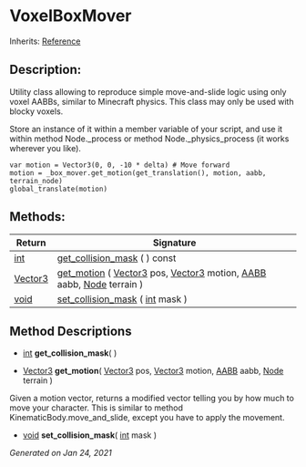 # VoxelBoxMover

Inherits: [Reference](https://docs.godotengine.org/en/stable/classes/class_reference.html)




## Description: 

Utility class allowing to reproduce simple move-and-slide logic using only voxel AABBs, similar to Minecraft physics. This class may only be used with blocky voxels.

Store an instance of it within a member variable of your script, and use it within method Node._process or method Node._physics_process (it works wherever you like).

```gdscript
var motion = Vector3(0, 0, -10 * delta) # Move forward
motion = _box_mover.get_motion(get_translation(), motion, aabb, terrain_node)
global_translate(motion)

```

## Methods: 


Return                                                                        | Signature                                                                                                                                                                                                                                                                                                                                                           
----------------------------------------------------------------------------- | --------------------------------------------------------------------------------------------------------------------------------------------------------------------------------------------------------------------------------------------------------------------------------------------------------------------------------------------------------------------
[int](https://docs.godotengine.org/en/stable/classes/class_int.html)          | [get_collision_mask](#i_get_collision_mask) ( ) const                                                                                                                                                                                                                                                                                                               
[Vector3](https://docs.godotengine.org/en/stable/classes/class_vector3.html)  | [get_motion](#i_get_motion) ( [Vector3](https://docs.godotengine.org/en/stable/classes/class_vector3.html) pos, [Vector3](https://docs.godotengine.org/en/stable/classes/class_vector3.html) motion, [AABB](https://docs.godotengine.org/en/stable/classes/class_aabb.html) aabb, [Node](https://docs.godotengine.org/en/stable/classes/class_node.html) terrain )  
[void](#)                                                                     | [set_collision_mask](#i_set_collision_mask) ( [int](https://docs.godotengine.org/en/stable/classes/class_int.html) mask )                                                                                                                                                                                                                                           
<p></p>

## Method Descriptions

- [int](https://docs.godotengine.org/en/stable/classes/class_int.html)<span id="i_get_collision_mask"></span> **get_collision_mask**( ) 



- [Vector3](https://docs.godotengine.org/en/stable/classes/class_vector3.html)<span id="i_get_motion"></span> **get_motion**( [Vector3](https://docs.godotengine.org/en/stable/classes/class_vector3.html) pos, [Vector3](https://docs.godotengine.org/en/stable/classes/class_vector3.html) motion, [AABB](https://docs.godotengine.org/en/stable/classes/class_aabb.html) aabb, [Node](https://docs.godotengine.org/en/stable/classes/class_node.html) terrain ) 

Given a motion vector, returns a modified vector telling you by how much to move your character. This is similar to method KinematicBody.move_and_slide, except you have to apply the movement.

- [void](#)<span id="i_set_collision_mask"></span> **set_collision_mask**( [int](https://docs.godotengine.org/en/stable/classes/class_int.html) mask ) 



_Generated on Jan 24, 2021_
